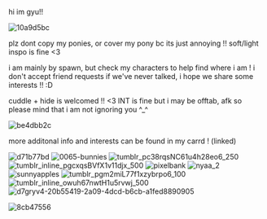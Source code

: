 hi im gyu!!

![10a9d5bc](https://github.com/sagyuo/sagyuo/assets/154012950/4b934b05-8021-43a7-8c62-bd1bcd02058f)

plz dont copy my ponies, or cover my pony bc its just annoying !!
soft/light inspo is fine <3

i am mainly by spawn, but check my characters to help find where i am !
i don't accept friend requests if we've never talked, i hope we share some interests !! :D

cuddle + hide is welcomed !! <3 INT is fine but i may be offtab, afk so please mind that i am not ignoring you ^_^

![be4dbb2c](https://github.com/sagyuo/sagyuo/assets/154012950/c602d71c-1198-4385-9590-b409cba0f439)

more additonal info and interests can be found in my carrd ! (linked) 

![d71b77bd](https://github.com/sagyuo/sagyuo/assets/154012950/23d78844-cb27-44fa-9f0b-eadfbea7019f)
![0065-bunnies](https://github.com/sagyuo/sagyuo/assets/154012950/27f86274-4234-4d2a-8111-0380c7362b8d)
![tumblr_pc38rqsNC61u4h28eo6_250](https://github.com/sagyuo/sagyuo/assets/154012950/4e941568-f8cf-4da4-85cf-d5e1dea69c3e)
![tumblr_inline_pgcxqsBVfX1v11djx_500](https://github.com/sagyuo/sagyuo/assets/154012950/d7ba8bb6-0bea-4d9e-bc23-b884b17ba085)
![pixelbank](https://github.com/sagyuo/sagyuo/assets/154012950/4ad7576e-7bb1-4935-be27-99f978b599a5)
![nyaa_2](https://github.com/sagyuo/sagyuo/assets/154012950/b6d1ce02-d8f9-465c-ab22-f10b5006f462)
![sunnyapples](https://github.com/sagyuo/sagyuo/assets/154012950/4586f5ef-3db0-4220-9301-44a7fe39d204)
![tumblr_pgm2miL77f1xzybrpo6_100](https://github.com/sagyuo/sagyuo/assets/154012950/8f12e618-de50-4d3d-9962-7d60d506649b)
![tumblr_inline_owuh67nwtH1u5rvwj_500](https://github.com/sagyuo/sagyuo/assets/154012950/03cbab7a-67c3-4980-b735-ed53c6448613)
![d7gryv4-20b55419-2a09-4dcd-b6cb-a1fed8890905](https://github.com/sagyuo/sagyuo/assets/154012950/1ffe69b4-1026-4def-9b8d-0ee2910d6886)


![8cb47556](https://github.com/sagyuo/sagyuo/assets/154012950/856b7042-a52f-4419-bc43-98d390c10bb9)
